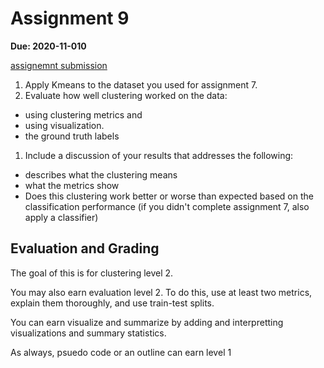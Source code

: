 # Assignment 9

__Due: 2020-11-010__

[assignemnt submission](https://classroom.github.com/a/7YcIphj8)

1. Apply Kmeans to the dataset you used for assignment 7.
1.  Evaluate how well clustering worked on the data:

  - using clustering metrics and
  - using visualization.
  - the ground truth labels

1. Include a discussion of your results that addresses the following:

  - describes what the clustering means
  - what the metrics show
  - Does this clustering work better or worse than expected based on the classification performance (if you didn't complete assignment 7, also apply a classifier)



## Evaluation and Grading

The goal of this is for clustering level 2.  

You may also earn evaluation level 2. To do this, use at least two metrics, explain them thoroughly, and use train-test splits.  

You can earn visualize and summarize by adding and interpretting visualizations and summary statistics.

As always, psuedo code or an outline can earn level 1 
